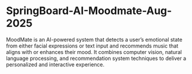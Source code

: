 # SpringBoard-AI-Moodmate-Aug-2025
MoodMate is an AI-powered system that detects a user’s emotional state from either facial expressions or text input and recommends music that aligns with or enhances their mood. It combines computer vision, natural language processing, and recommendation system techniques to deliver a personalized and interactive experience.
